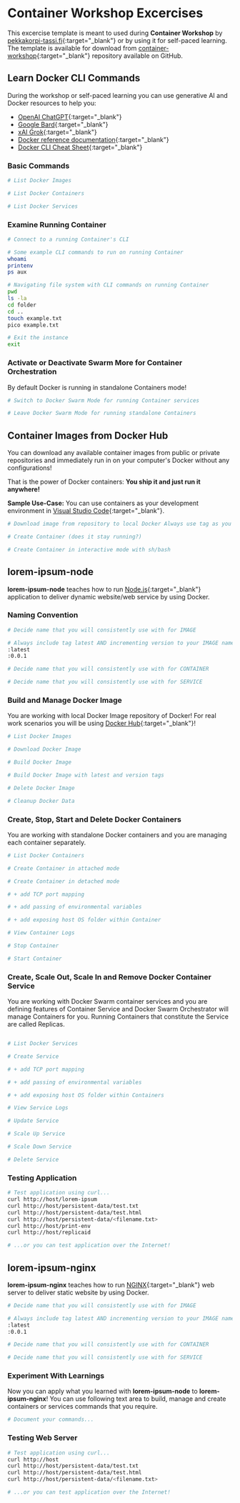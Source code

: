 # Container Workshop Excercises

This excercise template is meant to used during **Container Workshop** by [pekkakorpi-tassi.fi](https://pekkakorpi-tassi.fi){:target="_blank"} or by using it for self-paced learning. The template is available for download from [container-workshop](https://github.com/p3kk4/container-workshop){:target="_blank"} repository available on GitHub.

## Learn Docker CLI Commands

During the workshop or self-paced learning you can use generative AI and Docker resources to help you:

- [OpenAI ChatGPT](https://chat.openai.com/){:target="_blank"}
- [Google Bard](https://bard.google.com){:target="_blank"}
- [xAI Grok](https://grok.x.ai/){:target="_blank"}
- [Docker reference documentation](https://docs.docker.com/reference){:target="_blank"}
- [Docker CLI Cheat Sheet](https://docs.docker.com/get-started/docker_cheatsheet.pdf){:target="_blank"}

### Basic Commands

```bash
# List Docker Images

# List Docker Containers

# List Docker Services

```

### Examine Running Container

```bash
# Connect to a running Container's CLI

# Some example CLI commands to run on running Container
whoami
printenv
ps aux

# Navigating file system with CLI commands on running Container
pwd
ls -la
cd folder
cd ..
touch example.txt
pico example.txt

# Exit the instance
exit
```

### Activate or Deactivate Swarm More for Container Orchestration

By default Docker is running in standalone Containers mode!

```bash
# Switch to Docker Swarm Mode for running Container services

# Leave Docker Swarm Mode for running standalone Containers

```

## Container Images from Docker Hub

You can download any available container images from public or private repositories and immediately run in on your computer's Docker without any configurations!

That is the power of Docker containers: **You ship it and just run it anywhere!**

**Sample Use-Case:** You can use containers as your development environment in [Visual Studio Code](https://code.visualstudio.com/docs/devcontainers/containers){:target="_blank"}.

```bash
# Download image from repository to local Docker Always use tag as you specicy which image to get!)

# Create Container (does it stay running?)

# Create Container in interactive mode with sh/bash

```

## lorem-ipsum-node

**lorem-ipsum-node** teaches how to run [Node.js](https://nodejs.org/en){:target="_blank"} application to deliver dynamic website/web service by using Docker.

### Naming Convention

```bash
# Decide name that you will consistently use with for IMAGE

# Always include tag latest AND incrementing version to your IMAGE name
:latest
:0.0.1

# Decide name that you will consistently use with for CONTAINER

# Decide name that you will consistently use with for SERVICE

```

### Build and Manage Docker Image

You are working with local Docker Image repository of Docker! For real work scenarios you will be using [Docker Hub](https://hub.docker.com){:target="_blank"}!

```bash
# List Docker Images

# Download Docker Image

# Build Docker Image

# Build Docker Image with latest and version tags

# Delete Docker Image

# Cleanup Docker Data

```

### Create, Stop, Start and Delete Docker Containers

You are working with standalone Docker containers and you are managing each container separately.

```bash
# List Docker Containers

# Create Container in attached mode

# Create Container in detached mode

# + add TCP port mapping

# + add passing of environmental variables

# + add exposing host OS folder within Container

# View Container Logs

# Stop Container

# Start Container

```

### Create, Scale Out, Scale In and Remove Docker Container Service

You are working with Docker Swarm container services and you are defining features of Container Service and Docker Swarm Orchestrator will manage Containers for you. Running Containers that constitute the Service are called Replicas.

```bash

# List Docker Services

# Create Service

# + add TCP port mapping

# + add passing of environmental variables

# + add exposing host OS folder within Containers

# View Service Logs

# Update Service

# Scale Up Service

# Scale Down Service

# Delete Service

```

### Testing Application

```bash
# Test application using curl...
curl http://host/lorem-ipsum
curl http://host/persistent-data/test.txt
curl http://host/persistent-data/test.html
curl http://host/persistent-data/<filename.txt>
curl http://host/print-env
curl http://host/replicaid

# ...or you can test application over the Internet!
```

## lorem-ipsum-nginx

**lorem-ipsum-nginx** teaches how to run [NGINX](https://www.nginx.com){:target="_blank"} web server to deliver static website by using Docker.

```bash
# Decide name that you will consistently use with for IMAGE

# Always include tag latest AND incrementing version to your IMAGE name
:latest
:0.0.1

# Decide name that you will consistently use with for CONTAINER

# Decide name that you will consistently use with for SERVICE

```

### Experiment With Learnings

Now you can apply what you learned with **lorem-ipsum-node** to **lorem-ipsum-nginx**! You can use following text area to build, manage and create containers or services commands that you require.

```bash
# Document your commands...

```

### Testing Web Server

```bash
# Test application using curl...
curl http://host
curl http://host/persistent-data/test.txt
curl http://host/persistent-data/test.html
curl http://host/persistent-data/<filename.txt>

# ...or you can test application over the Internet!
```
